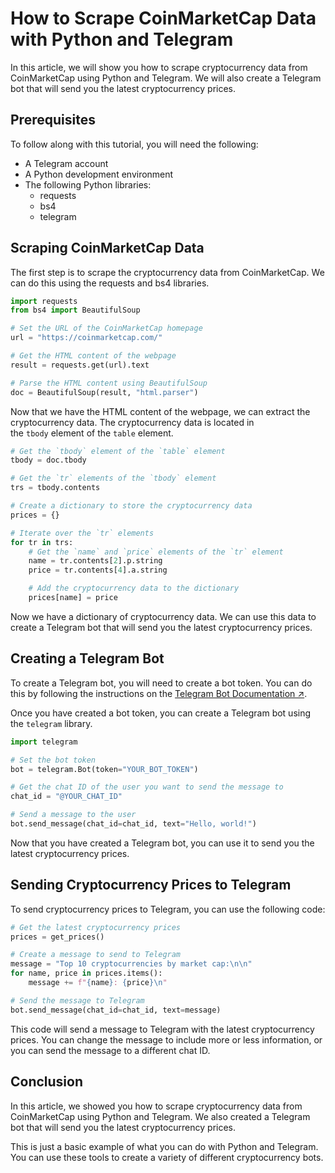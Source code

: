 # **How to Scrape CoinMarketCap Data with Python and Telegram**

In this article, we will show you how to scrape cryptocurrency data from CoinMarketCap using Python and Telegram. We will also create a Telegram bot that will send you the latest cryptocurrency prices.

## Prerequisites

To follow along with this tutorial, you will need the following:

- A Telegram account
- A Python development environment
- The following Python libraries:
    - requests
    - bs4
    - telegram

## Scraping CoinMarketCap Data

The first step is to scrape the cryptocurrency data from CoinMarketCap. We can do this using the requests and bs4 libraries.

```python
import requests
from bs4 import BeautifulSoup

# Set the URL of the CoinMarketCap homepage
url = "https://coinmarketcap.com/"

# Get the HTML content of the webpage
result = requests.get(url).text

# Parse the HTML content using BeautifulSoup
doc = BeautifulSoup(result, "html.parser")
```

Now that we have the HTML content of the webpage, we can extract the cryptocurrency data. The cryptocurrency data is located in the `tbody` element of the `table` element.

```python
# Get the `tbody` element of the `table` element
tbody = doc.tbody

# Get the `tr` elements of the `tbody` element
trs = tbody.contents

# Create a dictionary to store the cryptocurrency data
prices = {}

# Iterate over the `tr` elements
for tr in trs:
    # Get the `name` and `price` elements of the `tr` element
    name = tr.contents[2].p.string
    price = tr.contents[4].a.string

    # Add the cryptocurrency data to the dictionary
    prices[name] = price
```

Now we have a dictionary of cryptocurrency data. We can use this data to create a Telegram bot that will send you the latest cryptocurrency prices.

## Creating a Telegram Bot

To create a Telegram bot, you will need to create a bot token. You can do this by following the instructions on the [Telegram Bot Documentation ↗](https://core.telegram.org/bots#creating-a-bot).

Once you have created a bot token, you can create a Telegram bot using the `telegram` library.

```python
import telegram

# Set the bot token
bot = telegram.Bot(token="YOUR_BOT_TOKEN")

# Get the chat ID of the user you want to send the message to
chat_id = "@YOUR_CHAT_ID"

# Send a message to the user
bot.send_message(chat_id=chat_id, text="Hello, world!")
```

Now that you have created a Telegram bot, you can use it to send you the latest cryptocurrency prices.

## Sending Cryptocurrency Prices to Telegram

To send cryptocurrency prices to Telegram, you can use the following code:

```python
# Get the latest cryptocurrency prices
prices = get_prices()

# Create a message to send to Telegram
message = "Top 10 cryptocurrencies by market cap:\n\n"
for name, price in prices.items():
    message += f"{name}: {price}\n"

# Send the message to Telegram
bot.send_message(chat_id=chat_id, text=message)
```

This code will send a message to Telegram with the latest cryptocurrency prices. You can change the message to include more or less information, or you can send the message to a different chat ID.

## Conclusion

In this article, we showed you how to scrape cryptocurrency data from CoinMarketCap using Python and Telegram. We also created a Telegram bot that will send you the latest cryptocurrency prices.

This is just a basic example of what you can do with Python and Telegram. You can use these tools to create a variety of different cryptocurrency bots.
